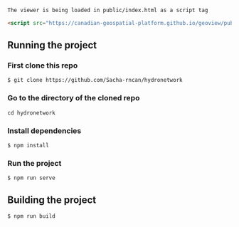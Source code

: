 
```html
The viewer is being loaded in public/index.html as a script tag

<script src="https://canadian-geospatial-platform.github.io/geoview/public/cgpv-main.js"></script>
```

## Running the project

### First clone this repo

```
$ git clone https://github.com/Sacha-rncan/hydronetwork
```

### Go to the directory of the cloned repo

```
cd hydronetwork
```

### Install dependencies

```
$ npm install
```

### Run the project

```
$ npm run serve
```

## Building the project

```
$ npm run build
```
